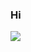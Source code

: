 ### Hi
<img align="left" src="https://img.shields.io/static/v1?label=ABC&message=aaa&color=FF0000">
